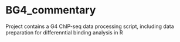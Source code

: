 # BG4_commentary

Project contains a G4 ChIP-seq data processing script, including data preparation for differenntial binding analysis in R
